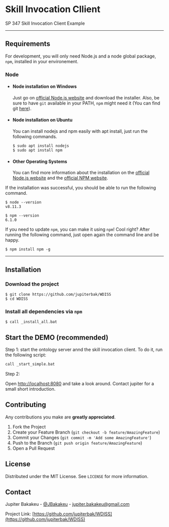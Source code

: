 # Skill Invocation Cllient

SP 347 Skill Invocation Client Example

---
## Requirements

For development, you will only need Node.js and a node global package, `npm`, installed in your environement.

### Node
- #### Node installation on Windows

  Just go on [official Node.js website](https://nodejs.org/) and download the installer.
Also, be sure to have `git` available in your PATH, `npm` might need it (You can find git [here](https://git-scm.com/)).

- #### Node installation on Ubuntu

  You can install nodejs and npm easily with apt install, just run the following commands.

      $ sudo apt install nodejs
      $ sudo apt install npm

- #### Other Operating Systems
  You can find more information about the installation on the [official Node.js website](https://nodejs.org/) and the [official NPM website](https://npmjs.org/).

If the installation was successful, you should be able to run the following command.

    $ node --version
    v8.11.3

    $ npm --version
    6.1.0

If you need to update `npm`, you can make it using `npm`! Cool right? After running the following command, just open again the command line and be happy.

    $ npm install npm -g

---
## Installation

### Download the project

    $ git clone https://github.com/jupiterbak/WDISS
    $ cd WDISS


### Install all dependencies via `npm`

```
$ call _install_all.bat
```

## Start the DEMO (recommended)

Step 1: start the ontology server annd the skill invocation client. To do it, run the following script:
```bash
call _start_simple.bat
```

Step 2:

Open [http://localhost:8080](http://localhost:8080) and take a look around. Contact jupiter for a small short introduction.


<!-- CONTRIBUTING -->
## Contributing

Any contributions you make are **greatly appreciated**.

1. Fork the Project
2. Create your Feature Branch (`git checkout -b feature/AmazingFeature`)
3. Commit your Changes (`git commit -m 'Add some AmazingFeature'`)
4. Push to the Branch (`git push origin feature/AmazingFeature`)
5. Open a Pull Request

<!-- LICENSE -->
## License

Distributed under the MIT License. See `LICENSE` for more information.

<!-- CONTACT -->
## Contact

Jupiter Bakakeu - [@JBakakeu](https://twitter.com/JBakakeu) - jupiter.bakakeu@gmail.com

Project Link: [https://github.com/jupiterbak/WDISS](https://github.com/jupiterbak/WDISS)